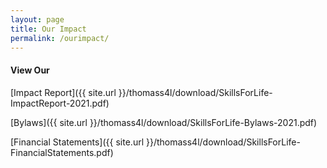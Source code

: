 ```yaml
---
layout: page
title: Our Impact
permalink: /ourimpact/
---
```


#### View Our

[Impact Report]({{ site.url }}/thomass4l/download/SkillsForLife-ImpactReport-2021.pdf)

[Bylaws]({{ site.url }}/thomass4l/download/SkillsForLife-Bylaws-2021.pdf)

[Financial Statements]({{ site.url }}/thomass4l/download/SkillsForLife-FinancialStatements.pdf)
